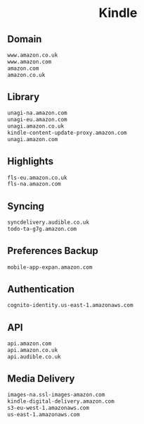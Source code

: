 


<h1 align="center">Kindle</h1>  


## Domain


```html
www.amazon.co.uk
www.amazon.com
amazon.com
amazon.co.uk
```  


## Library


```html
unagi-na.amazon.com
unagi-eu.amazon.com
unagi.amazon.co.uk
kindle-content-update-proxy.amazon.com
unagi.amazon.com
```  


## Highlights


```html
fls-eu.amazon.co.uk
fls-na.amazon.com
```  


## Syncing


```html
syncdelivery.audible.co.uk
todo-ta-g7g.amazon.com
```  


## Preferences Backup


```html
mobile-app-expan.amazon.com
```  


## Authentication


```html
cognito-identity.us-east-1.amazonaws.com
```  


## API


```html
api.amazon.com
api.amazon.co.uk
api.audible.co.uk
```  


## Media Delivery


```html
images-na.ssl-images-amazon.com
kindle-digital-delivery.amazon.com
s3-eu-west-1.amazonaws.com
us-east-1.amazonaws.com
```  

<br>
